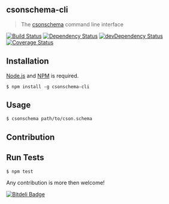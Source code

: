 ## csonschema-cli

> The [csonschema][] command line interface

[![Build Status](http://img.shields.io/travis/cybertk/csonschema-cli.svg?style=flat)](https://travis-ci.org/cybertk/csonschema-cli)
[![Dependency Status](https://david-dm.org/cybertk/csonschema-cli.png)](https://david-dm.org/cybertk/csonschema-cli)
[![devDependency Status](https://david-dm.org/cybertk/csonschema-cli/dev-status.svg)](https://david-dm.org/cybertk/csonschema-cli#info=devDependencies)
[![Coverage Status](https://coveralls.io/repos/cybertk/csonschema-cli/badge.png?branch=master)](https://coveralls.io/r/cybertk/csonschema-cli?branch=master)

## Installation

[Node.js][] and [NPM][] is required.

    $ npm install -g csonschema-cli

[Node.js]: https://npmjs.org/
[NPM]: https://npmjs.org/

## Usage

    $ csonschema path/to/cson.schema

## Contribution

## Run Tests

    $ npm test

Any contribution is more then welcome!

[csonschema]: http://github.com/cybertk/csonschema


[![Bitdeli Badge](https://d2weczhvl823v0.cloudfront.net/cybertk/csonschema-cli/trend.png)](https://bitdeli.com/free "Bitdeli Badge")

